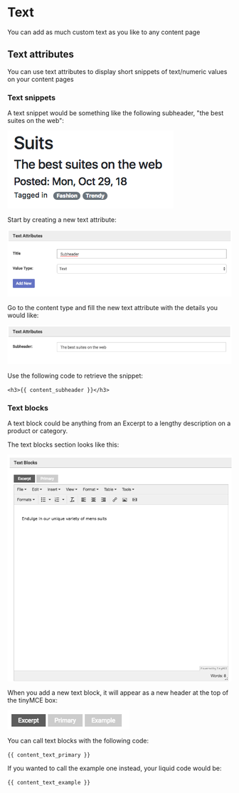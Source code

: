 # Text

You can add as much custom text as you like to any content page

## Text attributes

You can use text attributes to display short snippets of text/numeric values on your content pages

### Text snippets

A text snippet would be something like the following subheader, "the best suites on the web":

![alt text](https://github.com/clixell/clixell-content/blob/master/help-docs/images/text-snippet-example.png)

Start by creating a new text attribute:

![alt text](https://github.com/clixell/clixell-content/blob/master/help-docs/images/how-to-text-snippet-1.png)

Go to the content type and fill the new text attribute with the details you would like:

![alt text](https://github.com/clixell/clixell-content/blob/master/help-docs/images/how-to-text-snippet-2.png)

Use the following code to retrieve the snippet:

`<h3>{{ content_subheader }}</h3>`

### Text blocks

A text block could be anything from an Excerpt to a lengthy description on a product or category.

The text blocks section looks like this:

![alt text](https://github.com/clixell/clixell-content/blob/master/help-docs/images/text-block-example.png)

When you add a new text block, it will appear as a new header at the top of the tinyMCE box:

![alt text](https://github.com/clixell/clixell-content/blob/master/help-docs/images/text-block-example-2.png)

You can call text blocks with the following code:

`{{ content_text_primary }}`

If you wanted to call the example one instead, your liquid code would be:

`{{ content_text_example }}`
